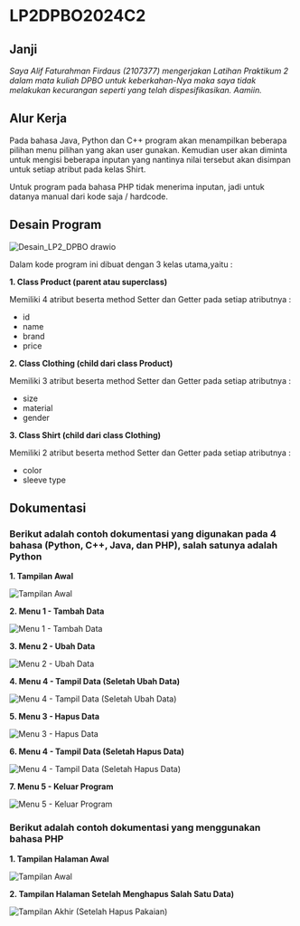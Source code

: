 # LP2DPBO2024C2

## Janji
*Saya Alif Faturahman Firdaus (2107377) mengerjakan Latihan Praktikum 2 dalam mata kuliah DPBO untuk keberkahan-Nya maka saya tidak melakukan kecurangan seperti yang telah dispesifikasikan. Aamiin.*

## Alur Kerja
Pada bahasa Java, Python dan C++ program akan menampilkan beberapa pilihan menu pilihan yang akan user gunakan. Kemudian user akan diminta untuk mengisi beberapa inputan yang nantinya nilai tersebut akan disimpan untuk setiap atribut pada kelas Shirt.

Untuk program pada bahasa PHP tidak menerima inputan, jadi untuk datanya manual dari kode saja / hardcode.

## Desain Program
![Desain_LP2_DPBO drawio](https://github.com/Aliffaturahman/LP2DPBO2024C2/assets/100842759/5feb3c15-018d-4fa2-8d86-792c299b77dd)  

Dalam kode program ini dibuat dengan 3 kelas utama,yaitu :

**1. Class Product (parent atau superclass)**

Memiliki 4 atribut beserta method Setter dan Getter pada setiap atributnya :
- id 
- name  
- brand  
- price

**2. Class Clothing (child dari class Product)**

Memiliki 3 atribut beserta method Setter dan Getter pada setiap atributnya :
- size
- material
- gender

**3. Class Shirt (child dari class Clothing)**

Memiliki 2 atribut beserta method Setter dan Getter pada setiap atributnya :
- color
- sleeve type


## Dokumentasi
### Berikut adalah contoh dokumentasi yang digunakan pada 4 bahasa (Python, C++, Java, dan PHP), salah satunya adalah Python
**1. Tampilan Awal**

![Tampilan Awal](https://github.com/Aliffaturahman/LP2DPBO2024C2/assets/100842759/ccc62289-2b91-4edc-9857-28427192e971)

**2. Menu 1 - Tambah Data**

![Menu 1 - Tambah Data](https://github.com/Aliffaturahman/LP2DPBO2024C2/assets/100842759/2a4f8df4-d1a0-45f4-92ca-599003abdd5f)

**3. Menu 2 - Ubah Data**

![Menu 2 - Ubah Data](https://github.com/Aliffaturahman/LP2DPBO2024C2/assets/100842759/46150dc9-c21d-46e8-a4a7-90e12b53fbfc)

**4. Menu 4 - Tampil Data (Seletah Ubah Data)**

![Menu 4 - Tampil Data (Seletah Ubah Data)](https://github.com/Aliffaturahman/LP2DPBO2024C2/assets/100842759/265ec51b-ae9c-46c2-bb69-2b2fd42a6b84)

**5. Menu 3 - Hapus Data**

![Menu 3 - Hapus Data](https://github.com/Aliffaturahman/LP2DPBO2024C2/assets/100842759/a41b7f10-1a93-4bd6-b1ec-e897edb041ab)

**6. Menu 4 - Tampil Data (Seletah Hapus Data)**

![Menu 4 - Tampil Data (Seletah Hapus Data)](https://github.com/Aliffaturahman/LP2DPBO2024C2/assets/100842759/5dfb722a-97ae-4a70-bb27-b9173e909e13)

**7. Menu 5 - Keluar Program**

![Menu 5 - Keluar Program](https://github.com/Aliffaturahman/LP2DPBO2024C2/assets/100842759/202bccb6-8ebb-4efb-a23f-1e2c792f0019)

### Berikut adalah contoh dokumentasi yang menggunakan bahasa PHP
**1. Tampilan Halaman Awal**

![Tampilan Awal](https://github.com/Aliffaturahman/LP2DPBO2024C2/assets/100842759/af021075-5082-4a67-aa16-2ee17b04ccdc)

**2. Tampilan Halaman Setelah Menghapus Salah Satu Data)**

![Tampilan Akhir (Setelah Hapus Pakaian)](https://github.com/Aliffaturahman/LP2DPBO2024C2/assets/100842759/93ab6fe4-1be0-4e0b-ad49-822155a1cc97)
